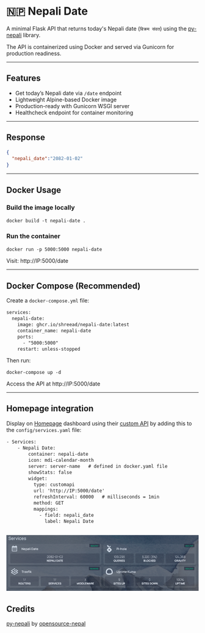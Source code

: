 # 🇳🇵 Nepali Date

A minimal Flask API that returns today's Nepali date (`बिक्रम संवत`) using the [py-nepali](https://github.com/opensource-nepal/py-nepali) library.

The API is containerized using Docker and served via Gunicorn for production readiness.

---

## Features

- Get today’s Nepali date via `/date` endpoint
- Lightweight Alpine-based Docker image
- Production-ready with Gunicorn WSGI server
- Healthcheck endpoint for container monitoring

---

## Response

```json
{
  "nepali_date":"2082-01-02"
}
```

---

## Docker Usage

### Build the image locally
```
docker build -t nepali-date .
```
### Run the container
```
docker run -p 5000:5000 nepali-date
```
Visit: http://IP:5000/date

---

## Docker Compose (Recommended)
Create a `docker-compose.yml` file:
```
services:
  nepali-date:
    image: ghcr.io/shreead/nepali-date:latest
    container_name: nepali-date
    ports:
      - "5000:5000"
    restart: unless-stopped
```
Then run:
```
docker-compose up -d
```
Access the API at http://IP:5000/date

---

## Homepage integration

Display on [Homepage](https://gethomepage.dev) dashboard using their [custom API](https://gethomepage.dev/widgets/services/customapi/) by adding this to the `config/services.yaml` file:
```
- Services:
    - Nepali Date:
        container: nepali-date
        icon: mdi-calendar-month
        server: server-name   # defined in docker.yaml file
        showStats: false
        widget:
          type: customapi
          url: 'http://IP:5000/date'
          refreshInterval: 60000   # milliseconds = 1min
          method: GET
          mappings:
            - field: nepali_date
              label: Nepali Date
```
![image](Homepage.png)
---

## Credits
[py-nepali](https://github.com/opensource-nepal/py-nepali) by [opensource-nepal](https://github.com/opensource-nepal)
